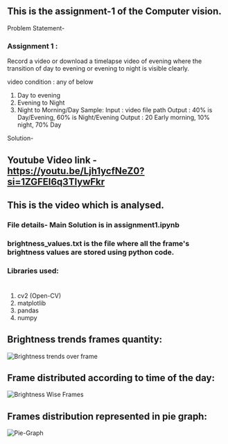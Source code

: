 ## This is the assignment-1 of the Computer vision.
Problem Statement-
### Assignment 1 :

Record a video or download a timelapse video of evening where the transition of day to evening or evening to night is visible clearly. 

video condition : any of below
1. Day to evening
2. Evening to Night
3. Night to Morning/Day
Sample:
Input : video file path
Output : 40% is Day/Evening, 60% is Night/Evening
Output : 20 Early morning, 10% night, 70% Day

Solution- 
## Youtube Video link - https://youtu.be/Ljh1ycfNeZ0?si=1ZGFEI6q3TIywFkr

## This is the video which is analysed.
### File details- Main Solution is in assignment1.ipynb
### brightness_values.txt is the file where all the frame's brightness values are stored using python code.

### Libraries used: 
#
1. cv2 (Open-CV)
2. matplotlib
3. pandas
4. numpy

## Brightness trends frames quantity:

![Brightness trends over frame](https://res.cloudinary.com/dw6ps7x9q/image/upload/v1732966349/output_ralpwr.png)
## Frame distributed according to time of the day:

![Brightness Wise Frames](https://res.cloudinary.com/dw6ps7x9q/image/upload/v1732966349/Distribution_eacirz.png)

## Frames distribution represented in pie graph:
![Pie-Graph](https://res.cloudinary.com/dw6ps7x9q/image/upload/v1732966349/pie_paxnva.png)
